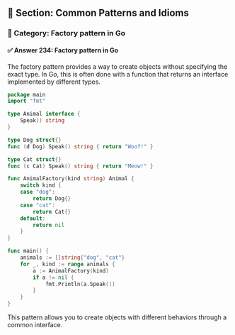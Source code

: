 ## 📘 Section: Common Patterns and Idioms
### 🔹 Category: Factory pattern in Go
#### ✅ Answer 234: Factory pattern in Go

The factory pattern provides a way to create objects without specifying the exact type. In Go, this is often done with a function that returns an interface implemented by different types.

```go
package main
import "fmt"

type Animal interface {
    Speak() string
}

type Dog struct{}
func (d Dog) Speak() string { return "Woof!" }

type Cat struct{}
func (c Cat) Speak() string { return "Meow!" }

func AnimalFactory(kind string) Animal {
    switch kind {
    case "dog":
        return Dog{}
    case "cat":
        return Cat{}
    default:
        return nil
    }
}

func main() {
    animals := []string{"dog", "cat"}
    for _, kind := range animals {
        a := AnimalFactory(kind)
        if a != nil {
            fmt.Println(a.Speak())
        }
    }
}
```

This pattern allows you to create objects with different behaviors through a common interface.
